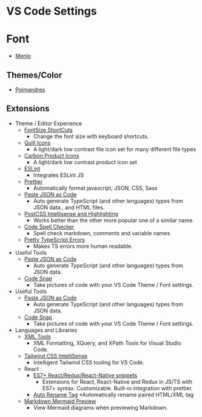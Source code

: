 # VS Code Settings

# Font

* [Menlo](https://en.wikipedia.org/wiki/Menlo_(typeface))


## Themes/Color

* [Poimandres](https://marketplace.visualstudio.com/items?itemName=pmndrs.pmndrs)

## Extensions

* Theme / Editor Experience
    * [FontSize ShortCuts](https://marketplace.visualstudio.com/items?itemName=fosshaas.fontsize-shortcuts)
        * Change the font size with keyboard shortcuts.
    * [Quill Icons](https://marketplace.visualstudio.com/items?itemName=cdonohue.quill-icons)
        * A light/dark low contrast file icon set for many different file types
    * [Carbon Product Icons](https://marketplace.visualstudio.com/items?itemName=antfu.icons-carbon)
        * A light/dark low contrast product icon set
    * [ESLint](https://marketplace.visualstudio.com/items?itemName=dbaeumer.vscode-eslint)
        * Integrates ESLint JS
    * [Prettier](https://marketplace.visualstudio.com/items?itemName=esbenp.prettier-vscode)
        * Automatically format javascript, JSON, CSS, Sass
    * [Paste JSON as Code](https://marketplace.visualstudio.com/items?itemName=quicktype.quicktype)
        * Auto generate TypeScript (and other languages) types from JSON data., and HTML files.
    * [PostCSS Intellisense and Highlighting](https://marketplace.visualstudio.com/items?itemName=vunguyentuan.vscode-postcss)
        * Works better than the other more popular one of a similar name.
    * [Code Spell Checker](https://marketplace.visualstudio.com/items?itemName=streetsidesoftware.code-spell-checker)
        * Spell check markdown, comments and variable names.
    * [Pretty TypeScript Errors](https://marketplace.visualstudio.com/items?itemName=yoavbls.pretty-ts-errors)
        * Makes TS errors more human readable.
* Useful Tools 
    * [Paste JSON as Code](https://marketplace.visualstudio.com/items?itemName=quicktype.quicktype)
        * Auto generate TypeScript (and other languages) types from JSON data.
    * [Code Snap](https://marketplace.visualstudio.com/items?itemName=adpyke.codesnap)
        * Take pictures of code with your VS Code Theme / Font settings.
* Useful Tools
  * [Paste JSON as Code](https://marketplace.visualstudio.com/items?itemName=quicktype.quicktype)
    * Auto generate TypeScript (and other languages) types from JSON data.
  * [Code Snap](https://marketplace.visualstudio.com/items?itemName=adpyke.codesnap)
    * Take pictures of code with your VS Code Theme / Font settings.
* Languages and Libraries
  * [XML Tools](https://marketplace.visualstudio.com/items?itemName=DotJoshJohnson.xml)
    * XML Formatting, XQuery, and XPath Tools for Visual Studio Code.
  * [Tailwind CSS IntelliSense](https://marketplace.visualstudio.com/items?itemName=bradlc.vscode-tailwindcss)
    * Intelligent Tailwind CSS tooling for VS Code.
  * React
    * [ES7+ React/Redux/React-Native snippets](https://marketplace.visualstudio.com/items?itemName=dsznajder.es7-react-js-snippets)
      * Extensions for React, React-Native and Redux in JS/TS with ES7+ syntax. Customizable. Built-in integration with prettier.
    * [Auto Rename Tag](https://marketplace.visualstudio.com/items?itemName=formulahendry.auto-rename-tag)
      *Automatically rename paired HTML/XML tag
  * [Markdown Mermaid Preview](https://marketplace.visualstudio.com/items?itemName=bierner.markdown-mermaid)
    * View Mermaid diagrams when previewing Markdown.


